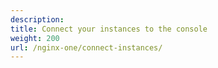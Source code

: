 ```yaml
---
description:
title: Connect your instances to the console
weight: 200
url: /nginx-one/connect-instances/
---
```

